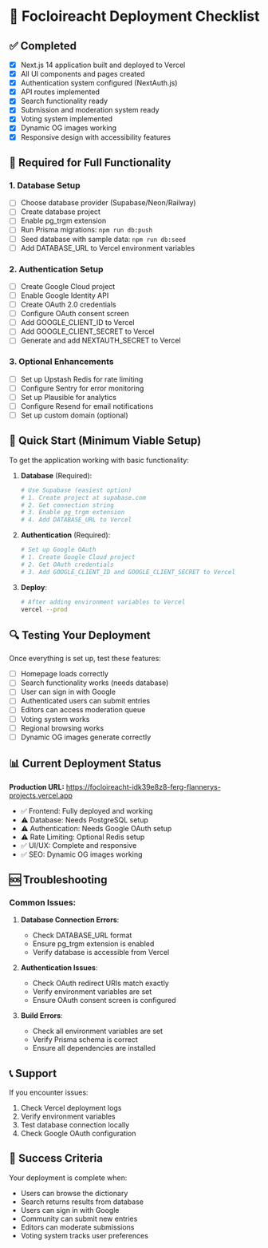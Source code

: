 # 🚀 Focloireacht Deployment Checklist

## ✅ Completed

- [x] Next.js 14 application built and deployed to Vercel
- [x] All UI components and pages created
- [x] Authentication system configured (NextAuth.js)
- [x] API routes implemented
- [x] Search functionality ready
- [x] Submission and moderation system ready
- [x] Voting system implemented
- [x] Dynamic OG images working
- [x] Responsive design with accessibility features

## 🔧 Required for Full Functionality

### 1. Database Setup

- [ ] Choose database provider (Supabase/Neon/Railway)
- [ ] Create database project
- [ ] Enable pg_trgm extension
- [ ] Run Prisma migrations: `npm run db:push`
- [ ] Seed database with sample data: `npm run db:seed`
- [ ] Add DATABASE_URL to Vercel environment variables

### 2. Authentication Setup

- [ ] Create Google Cloud project
- [ ] Enable Google Identity API
- [ ] Create OAuth 2.0 credentials
- [ ] Configure OAuth consent screen
- [ ] Add GOOGLE_CLIENT_ID to Vercel
- [ ] Add GOOGLE_CLIENT_SECRET to Vercel
- [ ] Generate and add NEXTAUTH_SECRET to Vercel

### 3. Optional Enhancements

- [ ] Set up Upstash Redis for rate limiting
- [ ] Configure Sentry for error monitoring
- [ ] Set up Plausible for analytics
- [ ] Configure Resend for email notifications
- [ ] Set up custom domain (optional)

## 🎯 Quick Start (Minimum Viable Setup)

To get the application working with basic functionality:

1. **Database** (Required):

   ```bash
   # Use Supabase (easiest option)
   # 1. Create project at supabase.com
   # 2. Get connection string
   # 3. Enable pg_trgm extension
   # 4. Add DATABASE_URL to Vercel
   ```

2. **Authentication** (Required):

   ```bash
   # Set up Google OAuth
   # 1. Create Google Cloud project
   # 2. Get OAuth credentials
   # 3. Add GOOGLE_CLIENT_ID and GOOGLE_CLIENT_SECRET to Vercel
   ```

3. **Deploy**:
   ```bash
   # After adding environment variables to Vercel
   vercel --prod
   ```

## 🔍 Testing Your Deployment

Once everything is set up, test these features:

- [ ] Homepage loads correctly
- [ ] Search functionality works (needs database)
- [ ] User can sign in with Google
- [ ] Authenticated users can submit entries
- [ ] Editors can access moderation queue
- [ ] Voting system works
- [ ] Regional browsing works
- [ ] Dynamic OG images generate correctly

## 📊 Current Deployment Status

**Production URL:** https://focloireacht-idk39e8z8-ferg-flannerys-projects.vercel.app

- ✅ Frontend: Fully deployed and working
- ⚠️ Database: Needs PostgreSQL setup
- ⚠️ Authentication: Needs Google OAuth setup
- ⚠️ Rate Limiting: Optional Redis setup
- ✅ UI/UX: Complete and responsive
- ✅ SEO: Dynamic OG images working

## 🆘 Troubleshooting

### Common Issues:

1. **Database Connection Errors**:
   - Check DATABASE_URL format
   - Ensure pg_trgm extension is enabled
   - Verify database is accessible from Vercel

2. **Authentication Issues**:
   - Check OAuth redirect URIs match exactly
   - Verify environment variables are set
   - Ensure OAuth consent screen is configured

3. **Build Errors**:
   - Check all environment variables are set
   - Verify Prisma schema is correct
   - Ensure all dependencies are installed

## 📞 Support

If you encounter issues:

1. Check Vercel deployment logs
2. Verify environment variables
3. Test database connection locally
4. Check Google OAuth configuration

## 🎉 Success Criteria

Your deployment is complete when:

- Users can browse the dictionary
- Search returns results from database
- Users can sign in with Google
- Community can submit new entries
- Editors can moderate submissions
- Voting system tracks user preferences
